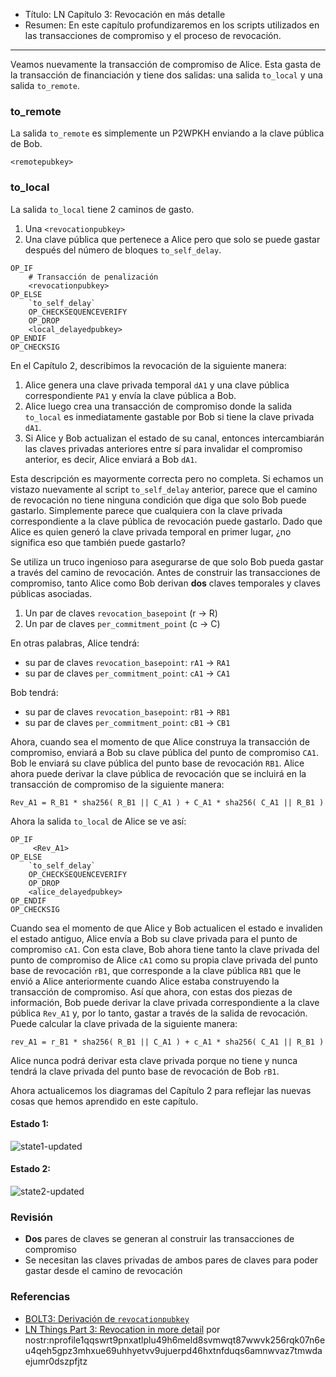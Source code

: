- Título: LN Capítulo 3: Revocación en más detalle  
- Resumen: En este capítulo profundizaremos en los scripts utilizados en las transacciones de compromiso y el proceso de revocación.  

---  

Veamos nuevamente la transacción de compromiso de Alice. Esta gasta de la transacción de financiación y tiene dos salidas: una salida `to_local` y una salida `to_remote`.  

### to_remote  

La salida `to_remote` es simplemente un P2WPKH enviando a la clave pública de Bob.  

```
<remotepubkey>
```  

### to_local  

La salida `to_local` tiene 2 caminos de gasto.  

1. Una `<revocationpubkey>`  
2. Una clave pública que pertenece a Alice pero que solo se puede gastar después del número de bloques `to_self_delay`.  

```
OP_IF
    # Transacción de penalización
    <revocationpubkey>
OP_ELSE
    `to_self_delay`
    OP_CHECKSEQUENCEVERIFY
    OP_DROP
    <local_delayedpubkey>
OP_ENDIF
OP_CHECKSIG
```  

En el Capítulo 2, describimos la revocación de la siguiente manera:  

1. Alice genera una clave privada temporal `dA1` y una clave pública correspondiente `PA1` y envía la clave pública a Bob.  
2. Alice luego crea una transacción de compromiso donde la salida `to_local` es inmediatamente gastable por Bob si tiene la clave privada `dA1`.  
3. Si Alice y Bob actualizan el estado de su canal, entonces intercambiarán las claves privadas anteriores entre sí para invalidar el compromiso anterior, es decir, Alice enviará a Bob `dA1`.  

Esta descripción es mayormente correcta pero no completa. Si echamos un vistazo nuevamente al script `to_self_delay` anterior, parece que el camino de revocación no tiene ninguna condición que diga que solo Bob puede gastarlo. Simplemente parece que cualquiera con la clave privada correspondiente a la clave pública de revocación puede gastarlo. Dado que Alice es quien generó la clave privada temporal en primer lugar, ¿no significa eso que también puede gastarlo?  

Se utiliza un truco ingenioso para asegurarse de que solo Bob pueda gastar a través del camino de revocación. Antes de construir las transacciones de compromiso, tanto Alice como Bob derivan **dos** claves temporales y claves públicas asociadas.  
1. Un par de claves `revocation_basepoint` (r -> R)  
2. Un par de claves `per_commitment_point` (c -> C)  

En otras palabras, Alice tendrá:  
- su par de claves `revocation_basepoint`: `rA1` -> `RA1`  
- su par de claves `per_commitment_point`: `cA1` -> `CA1`  

Bob tendrá:  
- su par de claves `revocation_basepoint`: `rB1` -> `RB1`  
- su par de claves `per_commitment_point`: `cB1` -> `CB1`  

Ahora, cuando sea el momento de que Alice construya la transacción de compromiso, enviará a Bob su clave pública del punto de compromiso `CA1`. Bob le enviará su clave pública del punto base de revocación `RB1`. Alice ahora puede derivar la clave pública de revocación que se incluirá en la transacción de compromiso de la siguiente manera:  

```
Rev_A1 = R_B1 * sha256( R_B1 || C_A1 ) + C_A1 * sha256( C_A1 || R_B1 )
```  

Ahora la salida `to_local` de Alice se ve así:  

```
OP_IF
     <Rev_A1>
OP_ELSE
    `to_self_delay`
    OP_CHECKSEQUENCEVERIFY
    OP_DROP
    <alice_delayedpubkey>
OP_ENDIF
OP_CHECKSIG
```  

Cuando sea el momento de que Alice y Bob actualicen el estado e invaliden el estado antiguo, Alice envía a Bob su clave privada para el punto de compromiso `cA1`. Con esta clave, Bob ahora tiene tanto la clave privada del punto de compromiso de Alice `cA1` como su propia clave privada del punto base de revocación `rB1`, que corresponde a la clave pública `RB1` que le envió a Alice anteriormente cuando Alice estaba construyendo la transacción de compromiso. Así que ahora, con estas dos piezas de información, Bob puede derivar la clave privada correspondiente a la clave pública `Rev_A1` y, por lo tanto, gastar a través de la salida de revocación. Puede calcular la clave privada de la siguiente manera:  

```
rev_A1 = r_B1 * sha256( R_B1 || C_A1 ) + c_A1 * sha256( C_A1 || R_B1 )
```  

Alice nunca podrá derivar esta clave privada porque no tiene y nunca tendrá la clave privada del punto base de revocación de Bob `rB1`.  

Ahora actualicemos los diagramas del Capítulo 2 para reflejar las nuevas cosas que hemos aprendido en este capítulo.  

#### Estado 1:  

![state1-updated](https://cdn.satellite.earth/9c58502b97a323b2687fced83807bacf1d9f0511188657bd4a7ee710f1ca1234.png)  

#### Estado 2:  

![state2-updated](https://cdn.satellite.earth/7c7f1fd80a40ae6a56af65b1e1226c9add0933f2276f13fe01a1f88bc6f2a9fe.png)  

### Revisión  

- **Dos** pares de claves se generan al construir las transacciones de compromiso  
- Se necesitan las claves privadas de ambos pares de claves para poder gastar desde el camino de revocación  

### Referencias  

- [BOLT3: Derivación de `revocationpubkey`](https://github.com/lightning/bolts/blob/master/03-transactions.md#revocationpubkey-derivation)  
- [LN Things Part 3: Revocation in more detail](https://ellemouton.com/posts/revocation/) por nostr:nprofile1qqswrt9pnxatlplu49h6meld8svmwqt87wwvk256rqk07n6eu4qeh5gpz3mhxue69uhhyetvv9ujuerpd46hxtnfduqs6amnwvaz7tmwdaejumr0dszpfjtz
